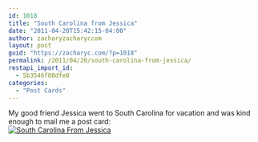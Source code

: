 ```yaml
---
id: 1018
title: "South Carolina from Jessica"
date: "2011-04-20T15:42:15-04:00"
author: zacharyzacharyccom
layout: post
guid: "https://zacharyc.com/?p=1018"
permalink: /2011/04/20/south-carolina-from-jessica/
restapi_import_id:
  - 5b3546f08dfe0
categories:
  - "Post Cards"
---
```


My good friend Jessica went to South Carolina for vacation and was kind enough to mail me a post card:  
[![](/assets/img/2011/04/South-Carolina-From-Jessica-1024x680.jpg?w=703&ssl=1 "South Carolina From Jessica")](/assets/img/2011/04/south-carolina-from-jessica.jpeg?ssl=1)

